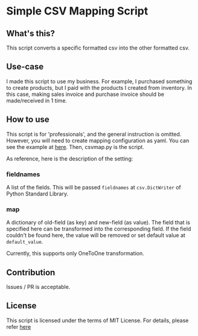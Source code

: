 # Simple CSV Mapping Script

## What's this?
  This script converts a specific formatted csv into the other formatted csv.

## Use-case
  I made this script to use my business. For example, I purchased something
  to create products, but I paid with the products I created from inventory.
  In this case, making sales invoice and purchase invoice should be
  made/received in 1 time.

## How to use
  This script is for 'professionals', and the general instruction is omitted.
  However, you will need to create mapping configuration as yaml. You can see
  the example at [here](example). Then, csvmap.py is the script.

  As reference, here is the description of the setting:

### fieldnames
  A list of the fields. This will be passed `fieldnames` at `csv.DictWriter` of
  Python Standard Library.

### map
  A dictionary of old-field (as key) and new-field (as value). The field that
  is specified here can be transformed into the corresponding field.
  If the field couldn't be found here, the value will be removed or set default
  value at `default_value`.

  Currently, this supports only OneToOne transformation.

## Contribution
  Issues / PR is acceptable.

## License
  This script is licensed under the terms of MIT License. For details, please
  refer [here](LICENSE.md)
